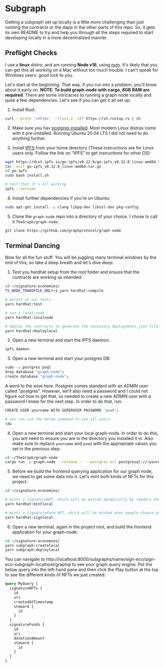 # Subgraph

Getting a subgraph set up locally is a little more challenging than just running the contracts or the dapp in the other parts of this repo. So, it gets its own README to try and help you through all the steps required to start developing locally in a more decentralized manner.

## Preflight Checks

I use a **linux** distro, and am running **Node v16**, using [nvm](https://github.com/nvm-sh/nvm). It's likely that you can get this all working on a Mac without too much trouble. I can't speak for Windows users: good luck to you.

Let's start at the beginning. That way, if you run into a problem, you'll know about it early on. **NOTE: To build graph-node with cargo, 8GB RAM are required**. There are some intricacies to running a graph node locally and quite a few dependencies. Let's see if you can get it all set up:

1. Install Rust:

```bash
curl --proto '=https' --tlsv1.2 -sSf https://sh.rustup.rs | sh
```

2. Make sure you hav [postgres installed](https://www.postgresql.org/download/). Most modern Linux distros come with it pre-installed. Running Ubuntu 20.04 LTS I did not need to do anything further.

3. Install [IPFS](https://docs.ipfs.io/install/command-line/#official-distributions) from your home directory (These instructions are for Linux users only. Follow the link on "IPFS" to get instructions for other OS):

```bash
wget https://dist.ipfs.io/go-ipfs/v0.12.0/go-ipfs_v0.12.0_linux-amd64.tar.gz
tar -xvzf go-ipfs_v0.12.0_linux-amd64.tar.gz
cd go-ipfs
sudo bash install.sh

# test that it's all working
ipfs --version

```

4. Install further dependencies if you're on Ubuntu:

```bash
sudo apt-get install -y clang libpq-dev libssl-dev pkg-config
```

5. Clone the `graph-node` repo into a directory of your choice. I chose to call it `TheGraph/graph-node`:

```bash
git clone https://github.com/graphprotocol/graph-node
```

## Terminal Dancing

Now for all the fun stuff. You will be juggling many terminal windows by the end of this, so take a deep breath and let's dive deep:

1. Test you hardhat setup from the root folder and ensure that the contracts are working as intended:

```bash
cd ~/signature-economies/
TS_NODE_TRANSPILE_ONLY=1 yarn hardhat:compile

# marvel at our tests
yarn hardhat:test

# run a local node 
yarn hardhat:localnode

# deploy the contracts to generate the necessary deployments.json files
yarn hardhat:deploylocal
```

2. Open a new terminal and start the IPFS daemon:

```bash
ipfs daemon
```

3. Open a new terminal and start your postgres DB:

```bash
sudo -u postgres psql
drop database "graph-node";
create database "graph-node";
```

A word to the wise here. Postgres comes standard with an ADMIN user called "postgres". However, we'll also need a password and I could not figure out how to get that, so needed to create a new ADMIN user with a password I knew for the next step. In order to do that, run:

```bash
CREATE USER yourname WITH SUPERUSER PASSWORD 'pswd';

# you can use the below command to see all users
\du
```

4. Open a new terminal and start your local graph-node. In order to do this, you will need to ensure you are in the directory you installed it in. Also make sure to replace `yourname` and `pswd` with the appropriate values you set in the previous step:

```bash
cd ~/TheGraph/graph-node
cargo run -p graph-node --release -- --postgres-url postgresql://<yourname>:<pswd>@localhost:5432/graph-node --ethereum-rpc localhost:http://127.0.0.1:8545 --ipfs 127.0.0.1:5001
```

5. Before we build the frontend querying application for our graph node, we need to get some data into it. Let's mint both kinds of NFTs for this project:

```bash
cd ~/signature-economies/

# mints a signatureNFT, which will be minted dynamically by readers when they select text
yarn hardhat:mintlocal

# mints a signatureFund NFT, which will be minted when people choose preselected NFTs and specific donation amounts
yarn hardhat:signlocal
```

6. Open a new terminal, again in the project root, and build the frontend application for your graph-node:

```bash
cd ~/signature-economies/
yarn subgraph:createlocal
yarn subgraph:deploylocal
```

You can navigate to http://localhost:8000/subgraphs/name/sign-eco/sign-eco-subgraph-localhost/graphql to see your graph query engine. Put the below query into the left-hand pane and then click the Play button at the top to see the different kinds of NFTs we just created:

```graphql
query MyQuery {
  signatureNFTs {
    id
    uri
    createdAtTimestamp
    steward {
      id
    }
  }
  signatureFunds {
    id
    uri
    donationAmount
    steward {
      id
    }
  }
}
```

